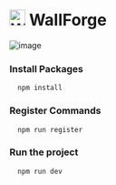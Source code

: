 # <img src="https://github.com/user-attachments/assets/27183b47-3ae8-4661-b27c-7bc9651d3d10" alt="WallForge Icon" width="28"> WallForge

![image](https://github.com/user-attachments/assets/f596f583-bebb-467a-a10a-65cf5e162a8f)

### Install Packages
```
  npm install
```
### Register Commands
```
  npm run register
```

### Run the project
```
  npm run dev
```
